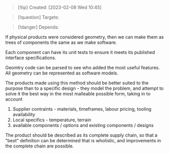 
>[!tip] Created: [2023-02-08 Wed 10:45]

>[!question] Targets: 

>[!danger] Depends: 

If physical products were considered geometry, then we can make them as trees of components the same as we make software.

Each component can have its unit tests to ensure it meets its published interface specifications.

Geomtry code can be parsed to see who added the most useful features.
All geometry can be represented as software models.

The products made using this method should be better suited to the purpose than to a specific design - they model the problem, and attempt to solve it the best way in the most malleable possible form, taking in to account
1. Supplier contraints - materials, timeframes, labour pricing, tooling availability
2. Local specifics - temperature, terrain
3. available components / options and existing components / designs

The product should be described as its complete supply chain, so that a "best" definition can be determined that is wholistic, and improvements in the complete chain are possible.

